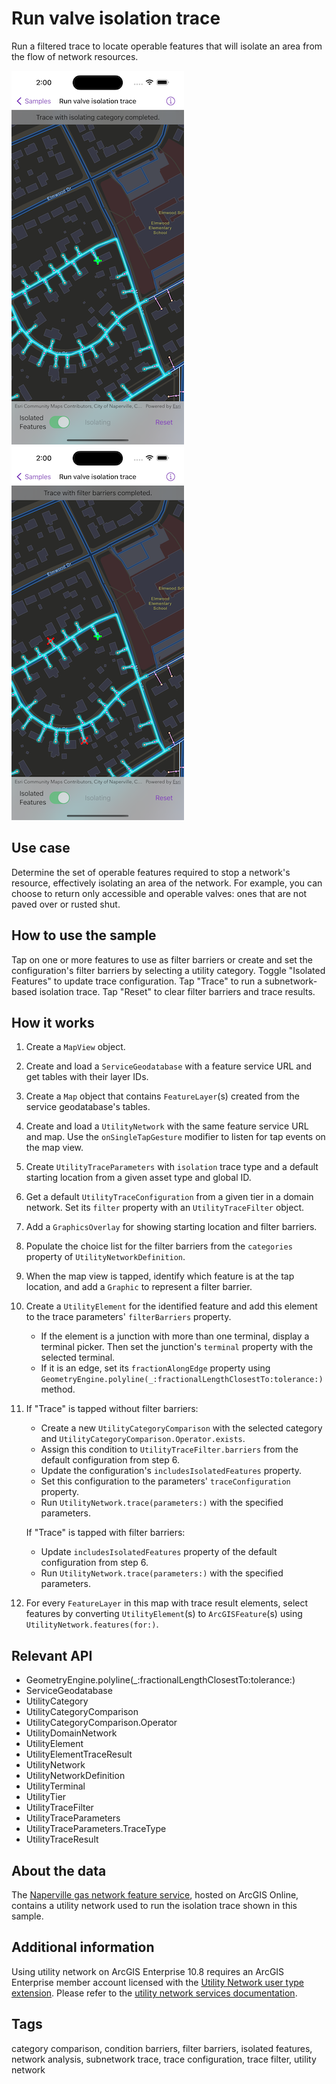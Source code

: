 # Run valve isolation trace

Run a filtered trace to locate operable features that will isolate an area from the flow of network resources.

![Image of run valve isolation trace with category comparison](run-valve-isolation-trace-1.png)
![Image of run valve isolation trace with filter barriers](run-valve-isolation-trace-2.png)

## Use case

Determine the set of operable features required to stop a network's resource, effectively isolating an area of the network. For example, you can choose to return only accessible and operable valves: ones that are not paved over or rusted shut.

## How to use the sample

Tap on one or more features to use as filter barriers or create and set the configuration's filter barriers by selecting a utility category. Toggle "Isolated Features" to update trace configuration. Tap "Trace" to run a subnetwork-based isolation trace. Tap "Reset" to clear filter barriers and trace results.

## How it works

1. Create a `MapView` object.
2. Create and load a `ServiceGeodatabase` with a feature service URL and get tables with their layer IDs.
3. Create a `Map` object that contains `FeatureLayer`(s) created from the service geodatabase's tables.
4. Create and load a `UtilityNetwork` with the same feature service URL and map. Use the `onSingleTapGesture` modifier to listen for tap events on the map view.
5. Create `UtilityTraceParameters` with `isolation` trace type and a default starting location from a given asset type and global ID.
6. Get a default `UtilityTraceConfiguration` from a given tier in a domain network. Set its `filter` property with an `UtilityTraceFilter` object.
7. Add a `GraphicsOverlay` for showing starting location and filter barriers.
8. Populate the choice list for the filter barriers from the `categories` property of `UtilityNetworkDefinition`.
9. When the map view is tapped, identify which feature is at the tap location, and add a `Graphic` to represent a filter barrier.
10. Create a `UtilityElement` for the identified feature and add this element to the trace parameters' `filterBarriers` property.
    * If the element is a junction with more than one terminal, display a terminal picker. Then set the junction's `terminal` property with the selected terminal.
    * If it is an edge, set its `fractionAlongEdge` property using `GeometryEngine.polyline(_:fractionalLengthClosestTo:tolerance:)` method.  
11. If "Trace" is tapped without filter barriers:
    * Create a new `UtilityCategoryComparison` with the selected category and `UtilityCategoryComparison.Operator.exists`.
    * Assign this condition to `UtilityTraceFilter.barriers` from the default configuration from step 6.
    * Update the configuration's `includesIsolatedFeatures` property.
    * Set this configuration to the parameters' `traceConfiguration` property.
    * Run `UtilityNetwork.trace(parameters:)` with the specified parameters.

    If "Trace" is tapped with filter barriers:
    * Update `includesIsolatedFeatures` property of the default configuration from step 6.
    * Run `UtilityNetwork.trace(parameters:)` with the specified parameters.
12. For every `FeatureLayer` in this map with trace result elements, select features by converting `UtilityElement`(s) to `ArcGISFeature`(s) using `UtilityNetwork.features(for:)`.

## Relevant API

* GeometryEngine.polyline(_:fractionalLengthClosestTo:tolerance:)
* ServiceGeodatabase
* UtilityCategory
* UtilityCategoryComparison
* UtilityCategoryComparison.Operator
* UtilityDomainNetwork
* UtilityElement
* UtilityElementTraceResult
* UtilityNetwork
* UtilityNetworkDefinition
* UtilityTerminal
* UtilityTier
* UtilityTraceFilter
* UtilityTraceParameters
* UtilityTraceParameters.TraceType
* UtilityTraceResult

## About the data

The [Naperville gas network feature service](https://sampleserver7.arcgisonline.com/server/rest/services/UtilityNetwork/NapervilleGas/FeatureServer), hosted on ArcGIS Online, contains a utility network used to run the isolation trace shown in this sample.

## Additional information

Using utility network on ArcGIS Enterprise 10.8 requires an ArcGIS Enterprise member account licensed with the [Utility Network user type extension](https://enterprise.arcgis.com/en/portal/latest/administer/windows/license-user-type-extensions.htm#ESRI_SECTION1_41D78AD9691B42E0A8C227C113C0C0BF). Please refer to the [utility network services documentation](https://enterprise.arcgis.com/en/server/latest/publish-services/windows/utility-network-services.htm).

## Tags

category comparison, condition barriers, filter barriers, isolated features, network analysis, subnetwork trace, trace configuration, trace filter, utility network
